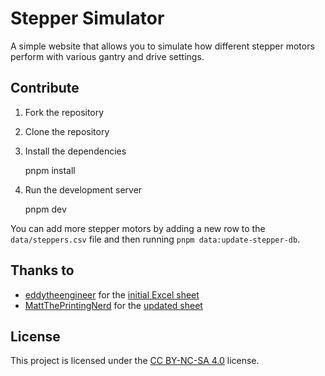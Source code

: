 # Stepper Simulator

A simple website that allows you to simulate how different stepper motors perform with various gantry and drive settings.

## Contribute

1.  Fork the repository
2.  Clone the repository
3.  Install the dependencies

    pnpm install

4.  Run the development server

    pnpm dev

You can add more stepper motors by adding a new row to the `data/steppers.csv` file and then running `pnpm data:update-stepper-db`.

## Thanks to

-   [eddytheengineer](https://www.youtube.com/@eddietheengineer) for the [initial Excel sheet](https://github.com/eddietheengineer/documentation/blob/master/stepper_motor/data/motor_torque_sim_v9_database.xlsm)
-   [MattThePrintingNerd](https://www.youtube.com/@MattThePrintingNerd) for the [updated sheet](https://github.com/MSzturc/the100/blob/main/Docs/motor_torque_sim_v9_database_updated.xlsm)

## License

This project is licensed under the [CC BY-NC-SA 4.0](https://creativecommons.org/licenses/by-nc-sa/4.0/) license.
